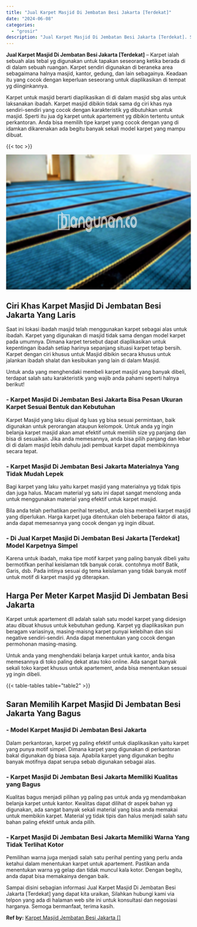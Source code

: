 ```yaml
---
title: "Jual Karpet Masjid Di Jembatan Besi Jakarta [Terdekat]"
date: "2024-06-08"
categories: 
  - "grosir"
description: "Jual Karpet Masjid Di Jembatan Besi Jakarta [Terdekat]. Sampai disini sebagian informasi Jual Karpet Masjid Di Jembatan Besi Jakarta [Terdekat] yang dapat..."
---
```


**Jual Karpet Masjid Di Jembatan Besi Jakarta \[Terdekat\]** – Karpet ialah sebuah alas tebal yg digunakan untuk tapakan seseorang ketika berada di di dalam sebuah ruangan. Karpet sendiri digunakan di beraneka area sebagaimana halnya masjid, kantor, gedung, dan lain sebagainya. Keadaan itu yang cocok dengan keperluan seseorang untuk diaplikasikan di tempat yg diinginkannya.

Karpet untuk masjid berarti diaplikasikan di di dalam masjid sbg alas untuk laksanakan ibadah. Karpet masjid dibikin tidak sama dg ciri khas nya sendiri-sendiri yang cocok dengan karakteristik yg dibutuhkan untuk masjid. Sperti itu jua dg karpet untuk apartement yg dibikin tertentu untuk perkantoran. Anda bisa memilih tipe karpet yang cocok dengan yang di idamkan dikarenakan ada begitu banyak sekali model karpet yang mampu dibuat.

{{< toc >}}

![Jual Karpet Masjid Di Jembatan Besi Jakarta [Terdekat]](/images/grosir-karpet-murah-24.png)

## Ciri Khas Karpet Masjid Di Jembatan Besi Jakarta Yang Laris

Saat ini lokasi ibadah masjid telah menggunakan karpet sebagai alas untuk ibadah. Karpet yang digunakan di masjid tidak sama dengan model karpet pada umumnya. Dimana karpet tersebut dapat diaplikasikan untuk kepentingan ibadah setiap harinya sepanjang situasi karpet tetap bersih. Karpet dengan ciri khusus untuk Masjid dibikin secara khusus untuk jalankan ibadah shalat dan kesibukan yang lain di dalam Masjid.

Untuk anda yang menghendaki membeli karpet masjid yang banyak dibeli, terdapat salah satu karakteristik yang wajib anda pahami seperti halnya berikut!

### \- Karpet Masjid Di Jembatan Besi Jakarta Bisa Pesan Ukuran Karpet Sesuai Bentuk dan Kebutuhan

Karpet Masjid yang laku dijual dg luas yg bisa sesuai permintaan, baik digunakan untuk perorangan ataupun kelompok. Untuk anda yg ingin belanja karpet masjid akan amat efektif untuk memliih size yg panjang dan bisa di sesuaikan. Jika anda memesannya, anda bisa pilih panjang dan lebar di di dalam masjid lebih dahulu jadi pembuat karpet dapat membikinnya secara tepat.

### \- Karpet Masjid Di Jembatan Besi Jakarta Materialnya Yang Tidak Mudah Lepek

Bagi karpet yang laku yaitu karpet masjid yang materialnya yg tidak tipis dan juga halus. Macam material yg satu ini dapat sangat menolong anda untuk menggunakan material yang efektif untuk karpet masjid.

Bila anda telah perhatikan perihal tersebut, anda bisa membeli karpet masjid yang diperlukan. Harga karpet juga ditentukan oleh beberapa faktor di atas, anda dapat memesannya yang cocok dengan yg ingin dibuat.

### \- Di Jual Karpet Masjid Di Jembatan Besi Jakarta \[Terdekat\] Model Karpetnya Simpel

Karena untuk ibadah, maka tipe motif karpet yang paling banyak dibeli yaitu bermotifkan perihal keislaman tdk banyak corak. contohnya motif Batik, Garis, dsb. Pada intinya sesuai dg tema keislaman yang tidak banyak motif untuk motif di karpet masjid yg diterapkan.

## Harga Per Meter Karpet Masjid Di Jembatan Besi Jakarta

Karpet untuk apartement dll adalah salah satu model karpet yang didesign atau dibuat khusus untuk kebutuhan gedung. Karpet yg diaplikasikan pun beragam variasinya, masing-maisng karpet punyai kelebihan dan sisi negative sendiri-sendiri. Anda dapat menentukan yang cocok dengan permohonan masing-masing.

Untuk anda yang menghendaki belanja karpet untuk kantor, anda bisa memesannya di toko paling dekat atau toko online. Ada sangat banyak sekali toko karpet khusus untuk apartement, anda bisa menentukan sesuai yg ingin dibeli.

{{< table-tables table="table2" >}}

## Saran Memilih Karpet Masjid Di Jembatan Besi Jakarta Yang Bagus

### \- Model Karpet Masjid Di Jembatan Besi Jakarta

Dalam perkantoran, karpet yg paling efektif untuk diaplikasikan yaitu karpet yang punya motif simpel. Dimana karpet yang digunakan di perkantoran bakal digunakan dg biasa saja. Apabila karpet yang digunakan begitu banyak motifnya dapat serupa sebab digunakan sebagai alas.

### \- Karpet Masjid Di Jembatan Besi Jakarta Memiliki Kualitas yang Bagus

Kualitas bagus menjadi pilihan yg paling pas untuk anda yg mendambakan belanja karpet untuk kantor. Kwalitas dapat dilihat dr aspek bahan yg digunakan, ada sangat banyak sekali material yang bisa anda memakai untuk membikin karpet. Material yg tidak tipis dan halus menjadi salah satu bahan paling efektif untuk anda pilih.

### \- Karpet Masjid Di Jembatan Besi Jakarta Memiliki Warna Yang Tidak Terlihat Kotor

Pemilihan warna juga menjadi salah satu perihal penting yang perlu anda ketahui dalam menentukan karpet untuk apartement. Pastikan anda menentukan warna yg gelap dan tidak muncul kala kotor. Dengan begitu, anda dapat bisa memakainya dengan baik.

Sampai disini sebagian informasi Jual Karpet Masjid Di Jembatan Besi Jakarta \[Terdekat\] yang dapat kita uraikan, Silahkan hubungi kami via telpon yang ada di halaman web site ini untuk konsultasi dan negosiasi harganya. Semoga bermanfaat, terima kasih.

**Ref by:**  [Karpet Masjid Jembatan Besi Jakarta []](https://id.wikipedia.org/wiki/Karpet)
